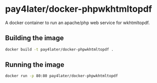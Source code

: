 # pay4later/docker-phpwkhtmltopdf

A docker container to run an apache/php web service for wkhtmltopdf.

## Building the image

```sh
docker build -t pay4later/docker-phpwkhtmltopdf .
```

## Running the image

```sh
docker run -p 80:80 pay4later/docker-phpwkhtmltopdf
```